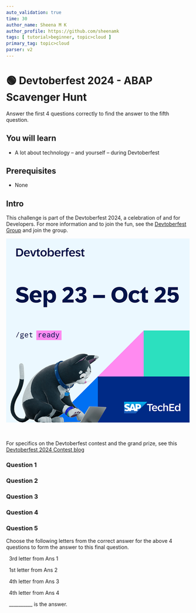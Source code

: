 ```yaml
---
auto_validation: true
time: 30
author_name: Sheena M K
author_profile: https://github.com/sheenamk
tags: [ tutorial>beginner, topic>cloud ]
primary_tag: topic>cloud
parser: v2
---
```

  
# 🟢 Devtoberfest 2024 - ABAP Scavenger Hunt
<!-- description --> Answer the first 4 questions correctly to find the answer to the fifth question. 
 
## You will learn
- A lot about technology – and yourself – during Devtoberfest

## Prerequisites
- None


## Intro

This challenge is part of the Devtoberfest 2024, a celebration of and for Developers. For more information and to join the fun, see the [Devtoberfest Group](https://groups.community.sap.com/t5/devtoberfest/gh-p/Devtoberfest) and join the group.

![Devtoberfest](promo-image-kasimir-square.png) 

&nbsp;

For specifics on the Devtoberfest contest and the grand prize, see this [Devtoberfest 2024 Contest blog](https://community.sap.com/t5/devtoberfest-blog-posts/devtoberfest-2024-contest/ba-p/13781593)


### Question 1


### Question 2


### Question 3


### Question 4


### Question 5

Choose the following letters from the correct answer for the above 4 questions to form the answer to this final question.

&nbsp;
3rd letter from Ans 1

&nbsp;
1st letter from Ans 2

&nbsp;
4th letter from Ans 3

&nbsp;
4th letter from Ans 4

&nbsp;
__________ is the answer.